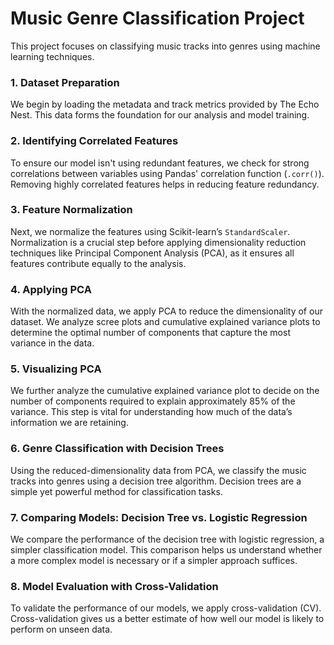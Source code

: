# Music Genre Classification Project

This project focuses on classifying music tracks into genres using machine learning techniques.

### 1. Dataset Preparation
We begin by loading the metadata and track metrics provided by The Echo Nest. This data forms the foundation for our analysis and model training.

### 2. Identifying Correlated Features
To ensure our model isn't using redundant features, we check for strong correlations between variables using Pandas' correlation function (`.corr()`). Removing highly correlated features helps in reducing feature redundancy.

### 3. Feature Normalization
Next, we normalize the features using Scikit-learn’s `StandardScaler`. Normalization is a crucial step before applying dimensionality reduction techniques like Principal Component Analysis (PCA), as it ensures all features contribute equally to the analysis.

### 4. Applying PCA
With the normalized data, we apply PCA to reduce the dimensionality of our dataset. We analyze scree plots and cumulative explained variance plots to determine the optimal number of components that capture the most variance in the data.

### 5. Visualizing PCA
We further analyze the cumulative explained variance plot to decide on the number of components required to explain approximately 85% of the variance. This step is vital for understanding how much of the data’s information we are retaining.

### 6. Genre Classification with Decision Trees
Using the reduced-dimensionality data from PCA, we classify the music tracks into genres using a decision tree algorithm. Decision trees are a simple yet powerful method for classification tasks.

### 7. Comparing Models: Decision Tree vs. Logistic Regression
We compare the performance of the decision tree with logistic regression, a simpler classification model. This comparison helps us understand whether a more complex model is necessary or if a simpler approach suffices.

### 8. Model Evaluation with Cross-Validation
To validate the performance of our models, we apply cross-validation (CV). Cross-validation gives us a better estimate of how well our model is likely to perform on unseen data.
